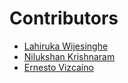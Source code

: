 # Contributors

- [Lahiruka Wijesinghe](https://github.com/lahirukawijes)
- [Nilukshan Krishnaram](https://github.com/knilukshan)
- [Ernesto Vizcaino](https://github.com/Ernesto385291)
